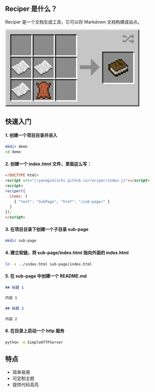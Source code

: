 ## Reciper 是什么？

Reciper 是一个文档生成工具，它可以将 Markdown 文档构建成站点。

<img src="../../book.png" srcset="../../book.png 2x" />

## 快速入门

#### 1. 创建一个项目目录并进入

```bash
mkdir demo
cd demo
```

#### 2. 创建一个 index.html 文件，里面这么写：

```html
<!DOCTYPE html>
<script src="//yanagieiichi.github.io/reciper/index.js"></script>
<script>
reciper({
  items: [
    { "text": "SubPage", "href": "/sub-page/" }
  ]
});
</script>
```

#### 3. 在项目目录下创建一个子目录 sub-page

```bash
mkdir sub-page
```

#### 4. 建立软链，将 sub-page/index.html 指向外面的 index.html

```bash
ln -s ../index.html sub-page/index.html
```

#### 5. 在 sub-page 中创建一个 README.md

```markdown
## 标题 1

内容 1

## 标题 2

内容 2
```

#### 6. 在目录上启动一个 http 服务

```bash
python -m SimpleHTTPServer
```

## 特点

* 简单易用
* 可定制主题
* 提供代码高亮

